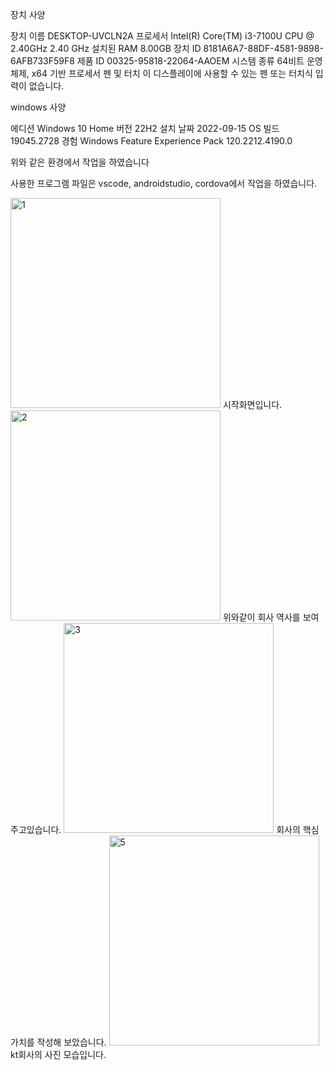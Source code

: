 장치 사양

장치 이름	DESKTOP-UVCLN2A
프로세서	Intel(R) Core(TM) i3-7100U CPU @ 2.40GHz   2.40 GHz
설치된 RAM	8.00GB
장치 ID	8181A6A7-88DF-4581-9898-6AFB733F59F8
제품 ID	00325-95818-22064-AAOEM
시스템 종류	64비트 운영 체제, x64 기반 프로세서
펜 및 터치	이 디스플레이에 사용할 수 있는 펜 또는 터치식 입력이 없습니다.

windows 사양

에디션	Windows 10 Home
버전	22H2
설치 날짜	‎2022-‎09-‎15
OS 빌드	19045.2728
경험	Windows Feature Experience Pack 120.2212.4190.0

위와 같은 환경에서 작업을 하였습니다

사용한 프로그램 파일은 vscode, androidstudio, cordova에서 작업을 하였습니다.

<img width="336" alt="1" src="https://user-images.githubusercontent.com/107782350/230559254-e593efeb-bdc3-44e5-ab8c-568205865824.png">
시작화면입니다.

<img width="336" alt="2" src="https://user-images.githubusercontent.com/107782350/230559446-a5215381-8c64-4802-b76d-d0472cae38e6.png">
위와같이 회사 역사를 보여주고있습니다.

<img width="336" alt="3" src="https://user-images.githubusercontent.com/107782350/230559631-49b3f643-885d-4729-be9e-f5c251876393.png">
회사의 핵심가치를 작성해 보았습니다.

<img width="336" alt="5" src="https://user-images.githubusercontent.com/107782350/230559756-7ba88ba0-7c20-4226-9499-50ae029a96f2.png">
kt회사의 사진 모습입니다.
